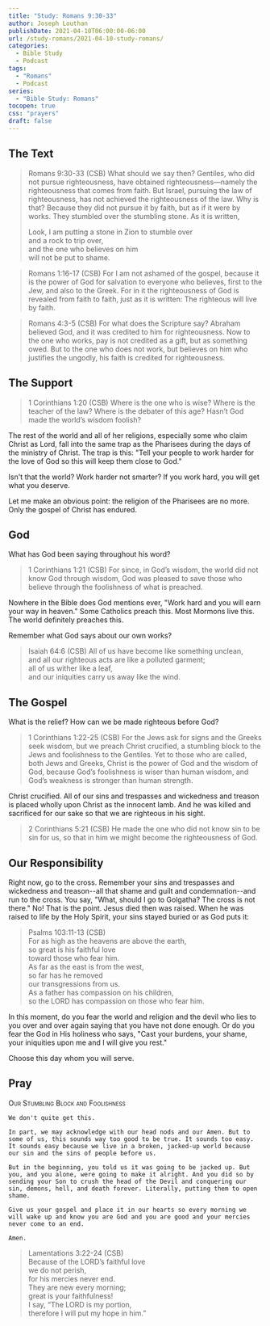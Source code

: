 ```yaml
---
title: "Study: Romans 9:30-33"
author: Joseph Louthan
publishDate: 2021-04-10T06:00:00-06:00
url: /study-romans/2021-04-10-study-romans/
categories:
  - Bible Study
  - Podcast
tags:
  - "Romans"
  - Podcast
series:
  - "Bible Study: Romans"
tocopen: true
css: "prayers"
draft: false
---
```

## The Text

>Romans 9:30-33 (CSB) What should we say then? Gentiles, who did not pursue righteousness, have obtained righteousness—namely the righteousness that comes from faith. But Israel, pursuing the law of righteousness, has not achieved the righteousness of the law. Why is that? Because they did not pursue it by faith, but as if it were by works. They stumbled over the stumbling stone. As it is written,
>
>Look, I am putting a stone in Zion to stumble over  
>and a rock to trip over,  
>and the one who believes on him  
>will not be put to shame.

>Romans 1:16-17 (CSB) For I am not ashamed of the gospel, because it is the power of God for salvation to everyone who believes, first to the Jew, and also to the Greek. For in it the righteousness of God is revealed from faith to faith, just as it is written: The righteous will live by faith.

>Romans 4:3-5 (CSB) For what does the Scripture say? Abraham believed God, and it was credited to him for righteousness. Now to the one who works, pay is not credited as a gift, but as something owed. But to the one who does not work, but believes on him who justifies the ungodly, his faith is credited for righteousness.

## The Support

>1 Corinthians 1:20 (CSB) Where is the one who is wise? Where is the teacher of the law? Where is the debater of this age? Hasn’t God made the world’s wisdom foolish?

The rest of the world and all of her religions, especially some who claim Christ as Lord, fall into the same trap as the Pharisees during the days of the ministry of Christ. The trap is this: "Tell your people to work harder for the love of God so this will keep them close to God."

Isn't that the world? Work harder not smarter? If you work hard, you will get what you deserve.

Let me make an obvious point: the religion of the Pharisees are no more. Only the gospel of Christ has endured.

## God

What has God been saying throughout his word?

>1 Corinthians 1:21 (CSB) For since, in God’s wisdom, the world did not know God through wisdom, God was pleased to save those who believe through the foolishness of what is preached.

Nowhere in the Bible does God mentions ever, "Work hard and you will earn your way in heaven." Some Catholics preach this. Most Mormons live this. The world definitely preaches this.

Remember what God says about our own works?

>Isaiah 64:6 (CSB) All of us have become like something unclean,  
>and all our righteous acts are like a polluted garment;  
>all of us wither like a leaf,  
>and our iniquities carry us away like the wind.

## The Gospel

What is the relief? How can we be made righteous before God?

>1 Corinthians 1:22-25 (CSB) For the Jews ask for signs and the Greeks seek wisdom, but we preach Christ crucified, a stumbling block to the Jews and foolishness to the Gentiles. Yet to those who are called, both Jews and Greeks, Christ is the power of God and the wisdom of God, because God’s foolishness is wiser than human wisdom, and God’s weakness is stronger than human strength.

Christ crucified. All of our sins and trespasses and wickedness and treason is placed wholly upon Christ as the innocent lamb. And he was killed and sacrificed for our sake so that we are righteous in his sight.

>2 Corinthians 5:21 (CSB) He made the one who did not know sin to be sin for us, so that in him we might become the righteousness of God.

## Our Responsibility

Right now, go to the cross. Remember your sins and trespasses and wickedness and treason--all that shame and guilt and condemnation--and run to the cross. You say, "What, should I go to Golgatha? The cross is not there." No! That is the point. Jesus died then was raised. When he was raised to life by the Holy Spirit, your sins stayed buried or as God puts it:

>Psalms 103:11-13 (CSB)  
>For as high as the heavens are above the earth,  
>so great is his faithful love  
>toward those who fear him.  
>As far as the east is from the west,  
>so far has he removed  
>our transgressions from us.  
>As a father has compassion on his children,  
>so the LORD has compassion on those who fear him.

In this moment, do you fear the world and religion and the devil who lies to you over and over again saying that you have not done enough. Or do you fear the God in His holiness who says, "Cast your burdens, your shame, your iniquities upon me and I will give you rest."

Choose this day whom you will serve.

## Pray

<div style="font-variant: small-caps;">
Our Stumbling Block and Foolishness
</div>

```text
We don't quite get this.

In part, we may acknowledge with our head nods and our Amen. But to some of us, this sounds way too good to be true. It sounds too easy. It sounds easy because we live in a broken, jacked-up world because our sin and the sins of people before us.

But in the beginning, you told us it was going to be jacked up. But you, and you alone, were going to make it alright. And you did so by sending your Son to crush the head of the Devil and conquering our sin, demons, hell, and death forever. Literally, putting them to open shame.

Give us your gospel and place it in our hearts so every morning we will wake up and know you are God and you are good and your mercies never come to an end.

Amen.
```

>Lamentations 3:22-24 (CSB)  
>Because of the LORD’s faithful love  
>we do not perish,  
>for his mercies never end.  
>They are new every morning;  
>great is your faithfulness!  
>I say, “The LORD is my portion,  
>therefore I will put my hope in him.”
